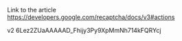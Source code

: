 Link to the article 
https://developers.google.com/recaptcha/docs/v3#actions

v2
6Lez2ZUaAAAAAD_Fhijy3Py9XpMmNh714kFQRYcj
